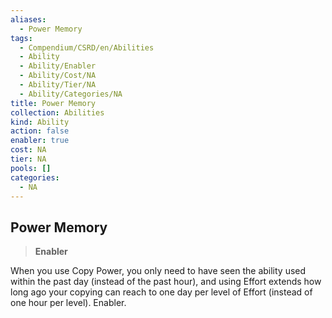 ```yaml
---
aliases:
  - Power Memory
tags:
  - Compendium/CSRD/en/Abilities
  - Ability
  - Ability/Enabler
  - Ability/Cost/NA
  - Ability/Tier/NA
  - Ability/Categories/NA
title: Power Memory
collection: Abilities
kind: Ability
action: false
enabler: true
cost: NA
tier: NA
pools: []
categories:
  - NA
---
```

## Power Memory  
>**Enabler**
  
When you use Copy Power, you only need to have seen the ability used within the past day (instead of the past hour), and using Effort extends how long ago your copying can reach to one day per level of Effort (instead of one hour per level). Enabler.